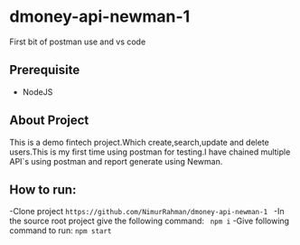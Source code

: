 # dmoney-api-newman-1

First bit of postman use and vs code 

## Prerequisite
- NodeJS

## About Project
This is a demo fintech project.Which create,search,update and delete users.This is my first time using postman for testing.I have chained multiple API`s using postman and report generate using Newman.

## How to run:
-Clone project
```https://github.com/NimurRahman/dmoney-api-newman-1 ```
-In the source root project give the following command:
 ``` npm i```
-Give following command to run:
 ``` npm start ```
